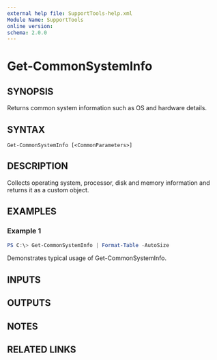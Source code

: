 ```yaml
---
external help file: SupportTools-help.xml
Module Name: SupportTools
online version:
schema: 2.0.0
---
```


# Get-CommonSystemInfo

## SYNOPSIS
Returns common system information such as OS and hardware details.

## SYNTAX

```
Get-CommonSystemInfo [<CommonParameters>]
```

## DESCRIPTION
Collects operating system, processor, disk and memory information and
returns it as a custom object.

## EXAMPLES

### Example 1
```powershell
PS C:\> Get-CommonSystemInfo | Format-Table -AutoSize
```

Demonstrates typical usage of Get-CommonSystemInfo.


## INPUTS

## OUTPUTS

## NOTES

## RELATED LINKS
